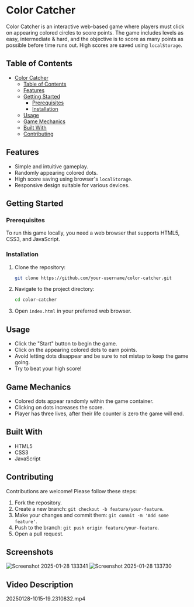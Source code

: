 # Color Catcher

Color Catcher is an interactive web-based game where players must click on appearing colored circles to score points. The game includes levels as easy, intermediate & hard, and the objective is to score as many points as possible before time runs out. High scores are saved using `localStorage`.

## Table of Contents
- [Color Catcher](#color-catcher)
  - [Table of Contents](#table-of-contents)
  - [Features](#features)
  - [Getting Started](#getting-started)
    - [Prerequisites](#prerequisites)
    - [Installation](#installation)
  - [Usage](#usage)
  - [Game Mechanics](#game-mechanics)
  - [Built With](#built-with)
  - [Contributing](#contributing)

## Features
- Simple and intuitive gameplay.
- Randomly appearing colored dots.
- High score saving using browser's `localStorage`.
- Responsive design suitable for various devices.

## Getting Started

### Prerequisites
To run this game locally, you need a web browser that supports HTML5, CSS3, and JavaScript.

### Installation
1. Clone the repository:
   ```bash
   git clone https://github.com/your-username/color-catcher.git
   ```
2. Navigate to the project directory:
   ```bash
   cd color-catcher
   ```
3. Open `index.html` in your preferred web browser.

## Usage
- Click the "Start" button to begin the game.
- Click on the appearing colored dots to earn points.
- Avoid letting dots disappear and be sure to not mistap to keep the game going.
- Try to beat your high score!

## Game Mechanics
- Colored dots appear randomly within the game container.
- Clicking on dots increases the score.
- Player has three lives, after their life counter is zero the game will end.

## Built With
- HTML5
- CSS3
- JavaScript

## Contributing
Contributions are welcome! Please follow these steps:
1. Fork the repository.
2. Create a new branch: `git checkout -b feature/your-feature`.
3. Make your changes and commit them: `git commit -m 'Add some feature'`.
4. Push to the branch: `git push origin feature/your-feature`.
5. Open a pull request.

## Screenshots
![Screenshot 2025-01-28 133341](https://github.com/user-attachments/assets/fa1c1033-a4a7-4472-9587-37710f2bde80)
![Screenshot 2025-01-28 133730](https://github.com/user-attachments/assets/a501a3cb-24a6-4470-8a8d-a395ba325b63)

## Video Description
20250128-1015-19.2310832.mp4
